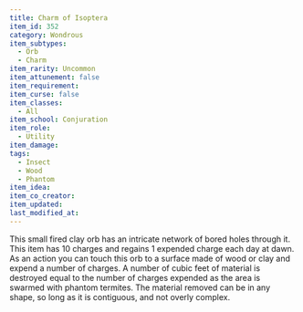 ```yaml
---
title: Charm of Isoptera
item_id: 352
category: Wondrous
item_subtypes: 
  - Orb
  - Charm
item_rarity: Uncommon
item_attunement: false
item_requirement: 
item_curse: false
item_classes: 
  - All
item_school: Conjuration
item_role: 
  - Utility
item_damage: 
tags:
  - Insect
  - Wood
  - Phantom
item_idea: 
item_co_creator: 
item_updated: 
last_modified_at: 
---
```


This small fired clay orb has an intricate network of bored holes through it.   
This item has 10 charges and regains 1 expended charge each day at dawn.  
As an action you can touch this orb to a surface made of wood or clay and expend a number of charges. A number of cubic feet of material is destroyed equal to the number of charges expended as the area is swarmed with phantom termites. The material removed can be in any shape, so long as it is contiguous, and not overly complex.
